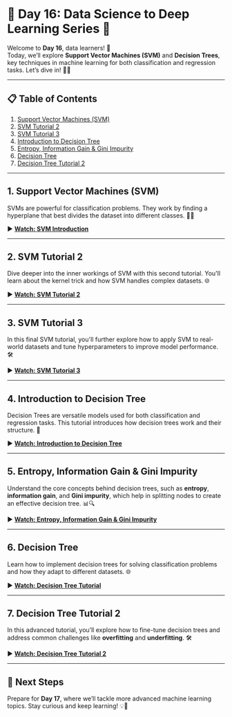 # 🌟 **Day 16: Data Science to Deep Learning Series** 🌟

Welcome to **Day 16**, data learners! 🎉  
Today, we’ll explore **Support Vector Machines (SVM)** and **Decision Trees**, key techniques in machine learning for both classification and regression tasks. Let’s dive in! 🚀🌳

---

## 📋 **Table of Contents**

1. [Support Vector Machines (SVM)](#support-vector-machines-svm)
2. [SVM Tutorial 2](#svm-tutorial-2)
3. [SVM Tutorial 3](#svm-tutorial-3)
4. [Introduction to Decision Tree](#introduction-to-decision-tree)
5. [Entropy, Information Gain & Gini Impurity](#entropy-information-gain-gini-impurity)
6. [Decision Tree](#decision-tree)
7. [Decision Tree Tutorial 2](#decision-tree-tutorial-2)

---

## 1. Support Vector Machines (SVM)  
SVMs are powerful for classification problems. They work by finding a hyperplane that best divides the dataset into different classes. 🧠✨

▶️ **[Watch: SVM Introduction](https://youtu.be/pCQQaeC9WRE?si=nfpwLxvc6Tdfucj8)**

---

## 2. SVM Tutorial 2  
Dive deeper into the inner workings of SVM with this second tutorial. You'll learn about the kernel trick and how SVM handles complex datasets. 🌐

▶️ **[Watch: SVM Tutorial 2](https://youtu.be/FB5EdxAGxQg?si=XEfVs1M0fvixhgAz)**

---

## 3. SVM Tutorial 3  
In this final SVM tutorial, you'll further explore how to apply SVM to real-world datasets and tune hyperparameters to improve model performance. 🛠️

▶️ **[Watch: SVM Tutorial 3](https://youtu.be/V9RCOFP5tJ4?si=P6RW3tEREsocGy6k)**

---

## 4. Introduction to Decision Tree  
Decision Trees are versatile models used for both classification and regression tasks. This tutorial introduces how decision trees work and their structure. 🌲

▶️ **[Watch: Introduction to Decision Tree](https://youtu.be/AhHJJZzctws?si=zP2eIOusQFVVSa7x)**

---

## 5. Entropy, Information Gain & Gini Impurity  
Understand the core concepts behind decision trees, such as **entropy**, **information gain**, and **Gini impurity**, which help in splitting nodes to create an effective decision tree. 📊🔍

▶️ **[Watch: Entropy, Information Gain & Gini Impurity](https://youtu.be/jnV4W3RvVCE?si=51XfztiRklyK5EXt)**

---

## 6. Decision Tree  
Learn how to implement decision trees for solving classification problems and how they adapt to different datasets. 🌐

▶️ **[Watch: Decision Tree Tutorial](https://youtu.be/UjpNqFVTd7Q?si=RV0TfsG34CO9AT3p)**

---

## 7. Decision Tree Tutorial 2  
In this advanced tutorial, you’ll explore how to fine-tune decision trees and address common challenges like **overfitting** and **underfitting**. 🛠️

▶️ **[Watch: Decision Tree Tutorial 2](https://youtu.be/PHxYNGo8NcI?si=i9zr7_pTyg7icOvM)**

---

## 🔗 **Next Steps**

Prepare for **Day 17**, where we’ll tackle more advanced machine learning topics. Stay curious and keep learning! 💡🌱

